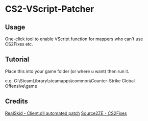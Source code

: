 # CS2-VScript-Patcher

## Usage

One-click tool to enable VScript function for mappers who can't use CS2Fixes etc.

## Tutorial

Place this into your game folder (or where u want) then run it.

e.g. G:\SteamLibrary\steamapps\common\Counter-Strike Global Offensive\game

## Credits

[RealSkid - Client.dll automated patch](https://www.unknowncheats.me/forum/counter-strike-2-a/587993-client-dll-automated-patch.html)
[Source2ZE - CS2Fixes](https://github.com/Source2ZE/CS2Fixes)

